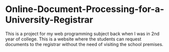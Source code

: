 # Online-Document-Processing-for-a-University-Registrar
This is a project for my web programming subject back when I was in 2nd year of college. This is a website where the students can request documents to the registrar without the need of visiting the school premises.
